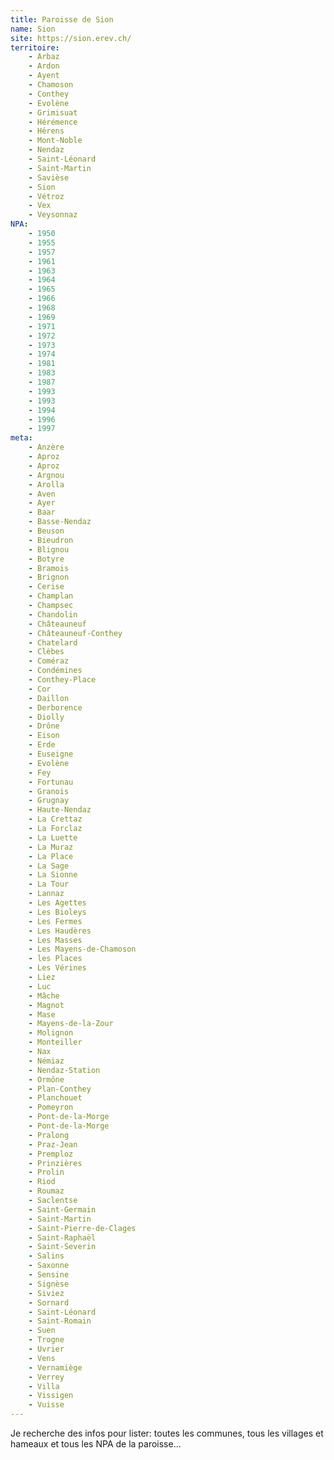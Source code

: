 ```yaml
---
title: Paroisse de Sion
name: Sion
site: https://sion.erev.ch/
territoire:
    - Arbaz
    - Ardon
    - Ayent
    - Chamoson
    - Conthey
    - Evolène
    - Grimisuat
    - Hérémence
    - Hérens
    - Mont-Noble
    - Nendaz
    - Saint-Léonard
    - Saint-Martin
    - Savièse
    - Sion
    - Vétroz
    - Vex
    - Veysonnaz
NPA:
    - 1950
    - 1955
    - 1957
    - 1961
    - 1963
    - 1964
    - 1965
    - 1966
    - 1968
    - 1969
    - 1971
    - 1972
    - 1973
    - 1974
    - 1981
    - 1983
    - 1987
    - 1993
    - 1993
    - 1994
    - 1996
    - 1997
meta:
    - Anzère
    - Aproz
    - Aproz
    - Argnou
    - Arolla
    - Aven
    - Ayer
    - Baar
    - Basse-Nendaz
    - Beuson
    - Bieudron
    - Blignou
    - Botyre
    - Bramois
    - Brignon
    - Cerise
    - Champlan
    - Champsec
    - Chandolin
    - Châteauneuf
    - Châteauneuf-Conthey	
    - Chatelard
    - Clèbes
    - Coméraz
    - Condémines
    - Conthey-Place
    - Cor
    - Daillon
    - Derborence
    - Diolly
    - Drône
    - Eison
    - Erde
    - Euseigne
    - Evolène
    - Fey
    - Fortunau
    - Granois
    - Grugnay
    - Haute-Nendaz
    - La Crettaz
    - La Forclaz
    - La Luette
    - La Muraz
    - La Place
    - La Sage
    - La Sionne
    - La Tour
    - Lannaz
    - Les Agettes
    - Les Bioleys
    - Les Fermes
    - Les Haudères
    - Les Masses
    - Les Mayens-de-Chamoson
    - les Places
    - Les Vérines
    - Liez
    - Luc
    - Mâche
    - Magnot
    - Mase
    - Mayens-de-la-Zour
    - Molignon
    - Monteiller
    - Nax
    - Némiaz
    - Nendaz-Station
    - Ormône
    - Plan-Conthey
    - Planchouet
    - Pomeyron
    - Pont-de-la-Morge
    - Pont-de-la-Morge
    - Pralong
    - Praz-Jean
    - Premploz
    - Prinzières
    - Prolin
    - Riod
    - Roumaz
    - Saclentse
    - Saint-Germain
    - Saint-Martin
    - Saint-Pierre-de-Clages
    - Saint-Raphaël
    - Saint-Severin
    - Salins
    - Saxonne
    - Sensine
    - Signèse
    - Siviez
    - Sornard
    - Saint-Léonard
    - Saint-Romain
    - Suen
    - Trogne
    - Uvrier
    - Vens
    - Vernamiège
    - Verrey
    - Villa
    - Vissigen
    - Vuisse
---
```


Je recherche des infos pour lister: toutes les communes, tous les villages et hameaux et tous les NPA de la paroisse...